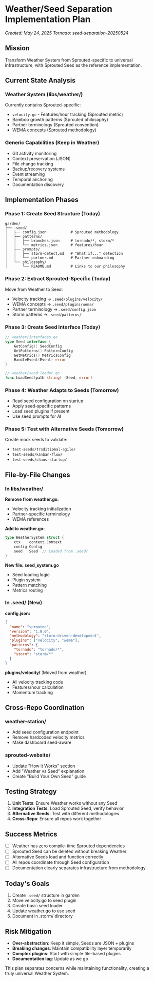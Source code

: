 # Weather/Seed Separation Implementation Plan

*Created: May 24, 2025*
*Tornado: seed-separation-20250524*

## Mission

Transform Weather System from Sprouted-specific to universal infrastructure, with Sprouted Seed as the reference implementation.

## Current State Analysis

### Weather System (libs/weather/)
Currently contains Sprouted-specific:
- `velocity.go` - Features/hour tracking (Sprouted metric)
- Bamboo growth patterns (Sprouted philosophy)
- Partner terminology (Sprouted convention)
- WEMA concepts (Sprouted methodology)

### Generic Capabilities (Keep in Weather)
- Git activity monitoring
- Context preservation (JSON)
- File change tracking
- Backup/recovery systems
- Event streaming
- Temporal anchoring
- Documentation discovery

## Implementation Phases

### Phase 1: Create Seed Structure (Today)
```
garden/
├── .seed/
│   ├── config.json           # Sprouted methodology
│   ├── patterns/
│   │   ├── branches.json     # tornado/*, storm/*
│   │   └── metrics.json      # features/hour
│   ├── prompts/
│   │   ├── storm-detect.md   # "What if..." detection
│   │   └── partner.md        # Partner onboarding
│   └── philosophy/
│       └── README.md         # Links to our philosophy
```

### Phase 2: Extract Sprouted-Specific (Today)
Move from Weather to Seed:
- Velocity tracking → `.seed/plugins/velocity/`
- WEMA concepts → `.seed/plugins/wema/`
- Partner terminology → `.seed/config.json`
- Storm patterns → `.seed/patterns/`

### Phase 3: Create Seed Interface (Today)
```go
// weather/interfaces.go
type Seed interface {
    GetConfig() SeedConfig
    GetPatterns() PatternConfig
    GetMetrics() MetricsConfig
    HandleEvent(Event) error
}

// weather/seed_loader.go
func LoadSeed(path string) (Seed, error)
```

### Phase 4: Weather Adapts to Seeds (Tomorrow)
- Read seed configuration on startup
- Apply seed-specific patterns
- Load seed plugins if present
- Use seed prompts for AI

### Phase 5: Test with Alternative Seeds (Tomorrow)
Create mock seeds to validate:
- `test-seeds/traditional-agile/`
- `test-seeds/kanban-flow/`
- `test-seeds/chaos-startup/`

## File-by-File Changes

### In libs/weather/

**Remove from weather.go:**
- Velocity tracking initialization
- Partner-specific terminology
- WEMA references

**Add to weather.go:**
```go
type WeatherSystem struct {
    ctx    context.Context
    config Config
    seed   Seed  // Loaded from .seed/
}
```

**New file: seed_system.go**
- Seed loading logic
- Plugin system
- Pattern matching
- Metrics routing

### In .seed/ (New)

**config.json:**
```json
{
  "name": "sprouted",
  "version": "1.0.0",
  "methodology": "storm-driven-development",
  "plugins": ["velocity", "wema"],
  "patterns": {
    "tornado": "tornado/*",
    "storm": "storm/*"
  }
}
```

**plugins/velocity/** (Moved from weather)
- All velocity tracking code
- Features/hour calculation
- Momentum tracking

## Cross-Repo Coordination

### weather-station/
- Add seed configuration endpoint
- Remove hardcoded velocity metrics
- Make dashboard seed-aware

### sprouted-website/
- Update "How It Works" section
- Add "Weather vs Seed" explanation
- Create "Build Your Own Seed" guide

## Testing Strategy

1. **Unit Tests**: Ensure Weather works without any Seed
2. **Integration Tests**: Load Sprouted Seed, verify behavior
3. **Alternative Seeds**: Test with different methodologies
4. **Cross-Repo**: Ensure all repos work together

## Success Metrics

- [ ] Weather has zero compile-time Sprouted dependencies
- [ ] Sprouted Seed can be deleted without breaking Weather
- [ ] Alternative Seeds load and function correctly
- [ ] All repos coordinate through Seed configuration
- [ ] Documentation clearly separates infrastructure from methodology

## Today's Goals

1. Create `.seed/` structure in garden
2. Move velocity.go to seed plugin
3. Create basic seed loader
4. Update weather.go to use seed
5. Document in .storm/ directory

## Risk Mitigation

- **Over-abstraction**: Keep it simple, Seeds are JSON + plugins
- **Breaking changes**: Maintain compatibility layer temporarily
- **Complex plugins**: Start with simple file-based plugins
- **Documentation lag**: Update as we go

This plan separates concerns while maintaining functionality, creating a truly universal Weather System.